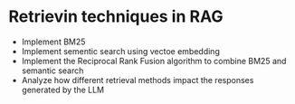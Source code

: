 <h1>Retrievin techniques in RAG</h1>

<ul>
  <li>Implement BM25</li>
  <li>Implement sementic search using vectoe embedding</li>
  <li>Implement the Reciprocal Rank Fusion algorithm to combine BM25 and semantic search</li>
  <li>Analyze how different retrieval methods impact the responses generated by the LLM</li>
</ul>
